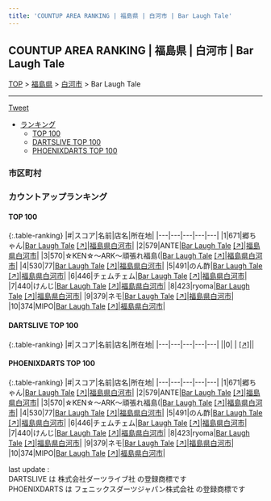 ```yaml
---
title: 'COUNTUP AREA RANKING | 福島県 | 白河市 | Bar Laugh Tale'
---
```

## COUNTUP AREA RANKING | 福島県 | 白河市 | Bar Laugh Tale

[TOP](/darts/rank/) > [福島県](/darts/rank/福島県/) > [白河市](/darts/rank/福島県/白河市/) > Bar Laugh Tale

___

<a href="https://twitter.com/share?ref_src=twsrc%5Etfw" data-text="COUNTUP AREA RANKING | 福島県白河市Bar Laugh Tale" class="twitter-share-button" data-hashtags="DARTSLIVE,PHOENIXDARTS,darts,ダーツ" data-show-count="false">Tweet</a>

* [ランキング](#カウントアップランキング)
    * [TOP 100](#top-100)
    * [DARTSLIVE TOP 100](#dartslive-top-100)
    * [PHOENIXDARTS TOP 100](#phoenixdarts-top-100)

### 市区町村

<ul>

</ul>

### カウントアップランキング

#### TOP 100



{:.table-ranking}
|#|スコア|名前|店名|所在地|
|---|---|---|---|---|
|1|671|<span class="rank-name-pd">郷ちゃん</span>|<a href="/darts/rank/shops/89337.html">Bar Laugh Tale</a> <a href="https://vs.phoenixdarts.com/jp/shop/shopDetailInfo/s_89337?s_seq=89337">[↗]</a>|<a href="/darts/rank/福島県/白河市">福島県白河市</a>|
|2|579|<span class="rank-name-pd">ANTE</span>|<a href="/darts/rank/shops/89337.html">Bar Laugh Tale</a> <a href="https://vs.phoenixdarts.com/jp/shop/shopDetailInfo/s_89337?s_seq=89337">[↗]</a>|<a href="/darts/rank/福島県/白河市">福島県白河市</a>|
|3|570|<span class="rank-name-pd">☆KEN☆～ARK～頑張れ福島(</span>|<a href="/darts/rank/shops/89337.html">Bar Laugh Tale</a> <a href="https://vs.phoenixdarts.com/jp/shop/shopDetailInfo/s_89337?s_seq=89337">[↗]</a>|<a href="/darts/rank/福島県/白河市">福島県白河市</a>|
|4|530|<span class="rank-name-pd">77</span>|<a href="/darts/rank/shops/89337.html">Bar Laugh Tale</a> <a href="https://vs.phoenixdarts.com/jp/shop/shopDetailInfo/s_89337?s_seq=89337">[↗]</a>|<a href="/darts/rank/福島県/白河市">福島県白河市</a>|
|5|491|<span class="rank-name-pd">のん酢</span>|<a href="/darts/rank/shops/89337.html">Bar Laugh Tale</a> <a href="https://vs.phoenixdarts.com/jp/shop/shopDetailInfo/s_89337?s_seq=89337">[↗]</a>|<a href="/darts/rank/福島県/白河市">福島県白河市</a>|
|6|446|<span class="rank-name-pd">チェムチェム</span>|<a href="/darts/rank/shops/89337.html">Bar Laugh Tale</a> <a href="https://vs.phoenixdarts.com/jp/shop/shopDetailInfo/s_89337?s_seq=89337">[↗]</a>|<a href="/darts/rank/福島県/白河市">福島県白河市</a>|
|7|440|<span class="rank-name-pd">けんじ</span>|<a href="/darts/rank/shops/89337.html">Bar Laugh Tale</a> <a href="https://vs.phoenixdarts.com/jp/shop/shopDetailInfo/s_89337?s_seq=89337">[↗]</a>|<a href="/darts/rank/福島県/白河市">福島県白河市</a>|
|8|423|<span class="rank-name-pd">ryoma</span>|<a href="/darts/rank/shops/89337.html">Bar Laugh Tale</a> <a href="https://vs.phoenixdarts.com/jp/shop/shopDetailInfo/s_89337?s_seq=89337">[↗]</a>|<a href="/darts/rank/福島県/白河市">福島県白河市</a>|
|9|379|<span class="rank-name-pd">ネモ</span>|<a href="/darts/rank/shops/89337.html">Bar Laugh Tale</a> <a href="https://vs.phoenixdarts.com/jp/shop/shopDetailInfo/s_89337?s_seq=89337">[↗]</a>|<a href="/darts/rank/福島県/白河市">福島県白河市</a>|
|10|374|<span class="rank-name-pd">MIPO</span>|<a href="/darts/rank/shops/89337.html">Bar Laugh Tale</a> <a href="https://vs.phoenixdarts.com/jp/shop/shopDetailInfo/s_89337?s_seq=89337">[↗]</a>|<a href="/darts/rank/福島県/白河市">福島県白河市</a>|


#### DARTSLIVE TOP 100



{:.table-ranking}
|#|スコア|名前|店名|所在地|
|---|---|---|---|---|
||0|<span class="rank-name-dl"> </span>|<a href="/darts/rank/shops/.html"></a> <a href="">[↗]</a>|<a href="/darts/rank//"></a>|


#### PHOENIXDARTS TOP 100



{:.table-ranking}
|#|スコア|名前|店名|所在地|
|---|---|---|---|---|
|1|671|<span class="rank-name-pd">郷ちゃん</span>|<a href="/darts/rank/shops/89337.html">Bar Laugh Tale</a> <a href="https://vs.phoenixdarts.com/jp/shop/shopDetailInfo/s_89337?s_seq=89337">[↗]</a>|<a href="/darts/rank/福島県/白河市">福島県白河市</a>|
|2|579|<span class="rank-name-pd">ANTE</span>|<a href="/darts/rank/shops/89337.html">Bar Laugh Tale</a> <a href="https://vs.phoenixdarts.com/jp/shop/shopDetailInfo/s_89337?s_seq=89337">[↗]</a>|<a href="/darts/rank/福島県/白河市">福島県白河市</a>|
|3|570|<span class="rank-name-pd">☆KEN☆～ARK～頑張れ福島(</span>|<a href="/darts/rank/shops/89337.html">Bar Laugh Tale</a> <a href="https://vs.phoenixdarts.com/jp/shop/shopDetailInfo/s_89337?s_seq=89337">[↗]</a>|<a href="/darts/rank/福島県/白河市">福島県白河市</a>|
|4|530|<span class="rank-name-pd">77</span>|<a href="/darts/rank/shops/89337.html">Bar Laugh Tale</a> <a href="https://vs.phoenixdarts.com/jp/shop/shopDetailInfo/s_89337?s_seq=89337">[↗]</a>|<a href="/darts/rank/福島県/白河市">福島県白河市</a>|
|5|491|<span class="rank-name-pd">のん酢</span>|<a href="/darts/rank/shops/89337.html">Bar Laugh Tale</a> <a href="https://vs.phoenixdarts.com/jp/shop/shopDetailInfo/s_89337?s_seq=89337">[↗]</a>|<a href="/darts/rank/福島県/白河市">福島県白河市</a>|
|6|446|<span class="rank-name-pd">チェムチェム</span>|<a href="/darts/rank/shops/89337.html">Bar Laugh Tale</a> <a href="https://vs.phoenixdarts.com/jp/shop/shopDetailInfo/s_89337?s_seq=89337">[↗]</a>|<a href="/darts/rank/福島県/白河市">福島県白河市</a>|
|7|440|<span class="rank-name-pd">けんじ</span>|<a href="/darts/rank/shops/89337.html">Bar Laugh Tale</a> <a href="https://vs.phoenixdarts.com/jp/shop/shopDetailInfo/s_89337?s_seq=89337">[↗]</a>|<a href="/darts/rank/福島県/白河市">福島県白河市</a>|
|8|423|<span class="rank-name-pd">ryoma</span>|<a href="/darts/rank/shops/89337.html">Bar Laugh Tale</a> <a href="https://vs.phoenixdarts.com/jp/shop/shopDetailInfo/s_89337?s_seq=89337">[↗]</a>|<a href="/darts/rank/福島県/白河市">福島県白河市</a>|
|9|379|<span class="rank-name-pd">ネモ</span>|<a href="/darts/rank/shops/89337.html">Bar Laugh Tale</a> <a href="https://vs.phoenixdarts.com/jp/shop/shopDetailInfo/s_89337?s_seq=89337">[↗]</a>|<a href="/darts/rank/福島県/白河市">福島県白河市</a>|
|10|374|<span class="rank-name-pd">MIPO</span>|<a href="/darts/rank/shops/89337.html">Bar Laugh Tale</a> <a href="https://vs.phoenixdarts.com/jp/shop/shopDetailInfo/s_89337?s_seq=89337">[↗]</a>|<a href="/darts/rank/福島県/白河市">福島県白河市</a>|


<div class="footer border-top border-gray-light mt-5 pt-3 text-right text-gray">
    last update : <span style="font-weight: italic" id="foot_last_modified"></span><br />
    DARTSLIVE は 株式会社ダーツライブ社 の登録商標です<br />
    PHOENIXDARTS は フェニックスダーツジャパン株式会社 の登録商標です<br />
</div>

<script src="https://cdnjs.cloudflare.com/ajax/libs/jquery.tablesorter/2.31.3/js/jquery.tablesorter.min.js" integrity="sha512-qzgd5cYSZcosqpzpn7zF2ZId8f/8CHmFKZ8j7mU4OUXTNRd5g+ZHBPsgKEwoqxCtdQvExE5LprwwPAgoicguNg==" crossorigin="anonymous" referrerpolicy="no-referrer"></script>
<link rel="stylesheet" href="https://cdnjs.cloudflare.com/ajax/libs/jquery.tablesorter/2.31.3/css/theme.default.min.css" integrity="sha512-wghhOJkjQX0Lh3NSWvNKeZ0ZpNn+SPVXX1Qyc9OCaogADktxrBiBdKGDoqVUOyhStvMBmJQ8ZdMHiR3wuEq8+w==" crossorigin="anonymous" referrerpolicy="no-referrer" />
<script>
$(function() {
    $(".table-ranking").tablesorter({sortList:[[0, 0]]});
    $("#foot_last_modified").text(formatDate(new Date(document.lastModified), 'yyyy-MM-dd HH:mm:ss'));
});
</script>

<script async src="https://platform.twitter.com/widgets.js" charset="utf-8"></script>